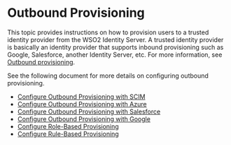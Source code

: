 # Outbound Provisioning

This topic provides instructions on how to provision users to a trusted identity provider from the WSO2 Identity Server. A trusted identity provider is basically an identity provider that supports inbound provisioning such as Google, Salesforce, another Identity Server, etc. For more information, see [Outbound provisioning](TODO:insert-concepts-link).

See the following document for more details on configuring outbound provisioning. 

- [Configure Outbound Provisioning with SCIM](../outbound-provisioning-with-scim) 
- [Configure Outbound Provisioning with Azure](../outbound-provisioning-with-azure) 
- [Configure Outbound Provisioning with Salesforce](../outbound-provisioning-with-salesforce) 
- [Configure Outbound Provisioning with Google](../outbound-provisioning-with-google)
- [Configure Role-Based Provisioning](../role-based-provisioning)
- [Configure Rule-Based Provisioning](../rule-based-provisioning)